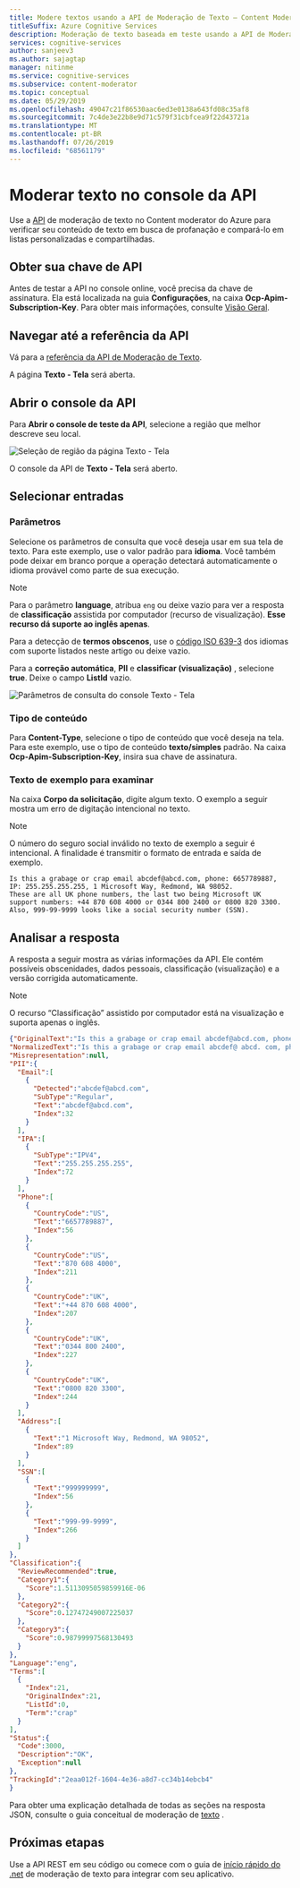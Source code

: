 ```yaml
---
title: Modere textos usando a API de Moderação de Texto – Content Moderator
titleSuffix: Azure Cognitive Services
description: Moderação de texto baseada em teste usando a API de Moderação de Texto no console online.
services: cognitive-services
author: sanjeev3
ms.author: sajagtap
manager: nitinme
ms.service: cognitive-services
ms.subservice: content-moderator
ms.topic: conceptual
ms.date: 05/29/2019
ms.openlocfilehash: 49047c21f86530aac6ed3e0138a643fd08c35af8
ms.sourcegitcommit: 7c4de3e22b8e9d71c579f31cbfcea9f22d43721a
ms.translationtype: MT
ms.contentlocale: pt-BR
ms.lasthandoff: 07/26/2019
ms.locfileid: "68561179"
---
```

# <a name="moderate-text-from-the-api-console"></a>Moderar texto no console da API

Use a [API](https://westus.dev.cognitive.microsoft.com/docs/services/57cf753a3f9b070c105bd2c1/operations/57cf753a3f9b070868a1f66f) de moderação de texto no Content moderator do Azure para verificar seu conteúdo de texto em busca de profanação e compará-lo em listas personalizadas e compartilhadas.

## <a name="get-your-api-key"></a>Obter sua chave de API

Antes de testar a API no console online, você precisa da chave de assinatura. Ela está localizada na guia **Configurações**, na caixa **Ocp-Apim-Subscription-Key**. Para obter mais informações, consulte [Visão Geral](overview.md).

## <a name="navigate-to-the-api-reference"></a>Navegar até a referência da API

Vá para a [referência da API de Moderação de Texto](https://westus.dev.cognitive.microsoft.com/docs/services/57cf753a3f9b070c105bd2c1/operations/57cf753a3f9b070868a1f66f). 

  A página **Texto - Tela** será aberta.

## <a name="open-the-api-console"></a>Abrir o console da API

Para **Abrir o console de teste da API**, selecione a região que melhor descreve seu local. 

  ![Seleção de região da página Texto - Tela](images/test-drive-region.png)

  O console da API de **Texto - Tela** será aberto.

## <a name="select-the-inputs"></a>Selecionar entradas

### <a name="parameters"></a>Parâmetros

Selecione os parâmetros de consulta que você deseja usar em sua tela de texto. Para este exemplo, use o valor padrão para **idioma**. Você também pode deixar em branco porque a operação detectará automaticamente o idioma provável como parte de sua execução.

> [!NOTE]
> Para o parâmetro **language**, atribua `eng` ou deixe vazio para ver a resposta de **classificação** assistida por computador (recurso de visualização). **Esse recurso dá suporte ao inglês apenas**.
>
> Para a detecção de **termos obscenos**, use o [código ISO 639-3](http://www-01.sil.org/iso639-3/codes.asp) dos idiomas com suporte listados neste artigo ou deixe vazio.

Para a **correção automática**, **PII** e **classificar (visualização)** , selecione **true**. Deixe o campo **ListId** vazio.

  ![Parâmetros de consulta do console Texto - Tela](images/text-api-console-inputs.PNG)

### <a name="content-type"></a>Tipo de conteúdo

Para **Content-Type**, selecione o tipo de conteúdo que você deseja na tela. Para este exemplo, use o tipo de conteúdo **texto/simples** padrão. Na caixa **Ocp-Apim-Subscription-Key**, insira sua chave de assinatura.

### <a name="sample-text-to-scan"></a>Texto de exemplo para examinar

Na caixa **Corpo da solicitação**, digite algum texto. O exemplo a seguir mostra um erro de digitação intencional no texto.

> [!NOTE]
> O número do seguro social inválido no texto de exemplo a seguir é intencional. A finalidade é transmitir o formato de entrada e saída de exemplo.

```
Is this a grabage or crap email abcdef@abcd.com, phone: 6657789887, IP: 255.255.255.255, 1 Microsoft Way, Redmond, WA 98052.
These are all UK phone numbers, the last two being Microsoft UK support numbers: +44 870 608 4000 or 0344 800 2400 or 0800 820 3300.
Also, 999-99-9999 looks like a social security number (SSN).
```

## <a name="analyze-the-response"></a>Analisar a resposta

A resposta a seguir mostra as várias informações da API. Ele contém possíveis obscenidades, dados pessoais, classificação (visualização) e a versão corrigida automaticamente.

> [!NOTE]
> O recurso “Classificação” assistido por computador está na visualização e suporta apenas o inglês.

```json
{"OriginalText":"Is this a grabage or crap email abcdef@abcd.com, phone: 6657789887, IP: 255.255.255.255, 1 Microsoft Way, Redmond, WA 98052.\r\nThese are all UK phone numbers, the last two being Microsoft UK support numbers: +44 870 608 4000 or 0344 800 2400 or 0800 820 3300.\r\nAlso, 544-56-7788 looks like a social security number (SSN).",
"NormalizedText":"Is this a grabage or crap email abcdef@ abcd. com, phone: 6657789887, IP: 255. 255. 255. 255, 1 Microsoft Way, Redmond, WA 98052. \r\nThese are all UK phone numbers, the last two being Microsoft UK support numbers: +44 870 608 4000 or 0344 800 2400 or 0800 820 3300. \r\nAlso, 544- 56- 7788 looks like a social security number ( SSN) .",
"Misrepresentation":null,
"PII":{  
  "Email":[  
    {  
      "Detected":"abcdef@abcd.com",
      "SubType":"Regular",
      "Text":"abcdef@abcd.com",
      "Index":32
    }
  ],
  "IPA":[  
    {  
      "SubType":"IPV4",
      "Text":"255.255.255.255",
      "Index":72
    }
  ],
  "Phone":[  
    {  
      "CountryCode":"US",
      "Text":"6657789887",
      "Index":56
    },
    {  
      "CountryCode":"US",
      "Text":"870 608 4000",
      "Index":211
    },
    {  
      "CountryCode":"UK",
      "Text":"+44 870 608 4000",
      "Index":207
    },
    {  
      "CountryCode":"UK",
      "Text":"0344 800 2400",
      "Index":227
    },
    {  
      "CountryCode":"UK",
      "Text":"0800 820 3300",
      "Index":244
    }
  ],
  "Address":[  
    {  
      "Text":"1 Microsoft Way, Redmond, WA 98052",
      "Index":89
    }
  ],
  "SSN":[  
    {  
      "Text":"999999999",
      "Index":56
    },
    {  
      "Text":"999-99-9999",
      "Index":266
    }
  ]
},
"Classification":{  
  "ReviewRecommended":true,
  "Category1":{  
    "Score":1.5113095059859916E-06
  },
  "Category2":{  
    "Score":0.12747249007225037
  },
  "Category3":{  
    "Score":0.98799997568130493
  }
},
"Language":"eng",
"Terms":[  
  {  
    "Index":21,
    "OriginalIndex":21,
    "ListId":0,
    "Term":"crap"
  }
],
"Status":{  
  "Code":3000,
  "Description":"OK",
  "Exception":null
},
"TrackingId":"2eaa012f-1604-4e36-a8d7-cc34b14ebcb4"
}
```

Para obter uma explicação detalhada de todas as seções na resposta JSON, consulte o guia conceitual de moderação de [texto](text-moderation-api.md) .

## <a name="next-steps"></a>Próximas etapas

Use a API REST em seu código ou comece com o guia de [início rápido do .net](text-moderation-quickstart-dotnet.md) de moderação de texto para integrar com seu aplicativo.
